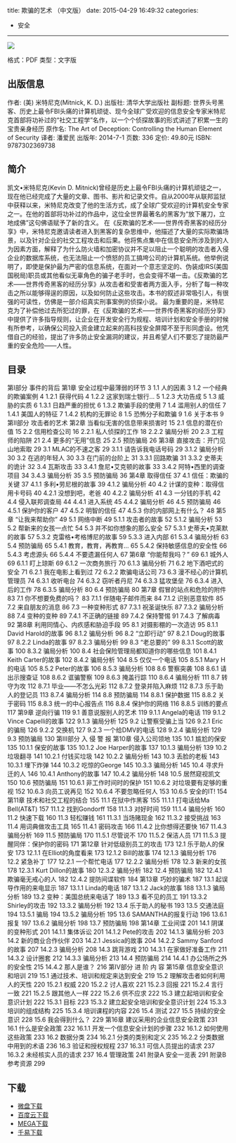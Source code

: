 title: 欺骗的艺术 （中文版）
date: 2015-04-29 16:49:32
categories:
  - 安全
---

![](http://img3.douban.com/lpic/s27439981.jpg)

格式：PDF
类型：文字版

<!--more-->

## 出版信息 ##

作者: (美) 米特尼克(Mitnick, K. D.) 
出版社: 清华大学出版社
副标题: 世界头号黑客、历史上最令FBI头痛的计算机顽徒、现今全球广受欢迎的信息安全专家米特尼克首部将功补过的“社交工程学”名作，以一个个侦探故事的形式讲述了积累一生的宝贵亲身经历
原作名: The Art of Deception: Controlling the Human Element of Security
译者: 潘爱民 
出版年: 2014-7-1
页数: 336
定价: 49.80元
ISBN: 9787302369738

## 简介 ##

凯文•米特尼克(Kevin D. Mitnick)曾经是历史上最令FBI头痛的计算机顽徒之一，现在他已经完成了大量的文章、图书、影片和记录文件。自从2000年从联邦监狱中获释以来，米特尼克改变了他的生活方式，成了全球广受欢迎的计算机安全专家之一。在他的首部将功补过的作品中，这位全世界最著名的黑客为“放下屠刀，立地成佛”这句佛语赋予了新的含义。
在《反欺骗的艺术——世界传奇黑客的经历分享》中，米特尼克邀请读者进入到黑客的复杂思维中，他描述了大量的实际欺骗场景，以及针对企业的社交工程攻击和后果。他将焦点集中在信息安全所涉及到的人为因素方面，解释了为什么防火墙和加密协议并不足以阻止一个聪明的攻击者入侵企业的数据库系统，也无法阻止一个愤怒的员工搞垮公司的计算机系统。他举例说明了，即使是保护最为严密的信息系统，在面对一个意志坚定的、伪装成IRS(美国国税局)职员或其他看似无辜角色的骗子老手时，也会变得不堪一击。《反欺骗的艺术——世界传奇黑客的经历分享》从攻击者和受害者两方面入手，分析了每一种攻击之所以能够得逞的原因，以及如何防止这些攻击。本书的叙述非常吸引人，有很强的可读性，仿佛是一部介绍真实刑事案例的侦探小说。
最为重要的是，米特尼克为了补偿他过去所犯过的罪，在《反欺骗的艺术——世界传奇黑客的经历分享》中提供了许多指导规则，让企业在开发安全行为规程、培训计划和安全手册的时候有所参考，以确保公司投入资金建立起来的高科技安全屏障不至于形同虚设。他凭借自己的经验，提出了许多防止安全漏洞的建议，并且希望人们不要忘了提防最严重的安全危险——人性。

## 目录 ##

第Ⅰ部分 事件的背后
第1章 安全过程中最薄弱的环节	3
1.1 人的因素	3
1.2 一个经典的欺骗案例	4
1.2.1 获得代码	4
1.2.2 这家到瑞士银行…	5
1.2.3 大功告成	5
1.3 威胁的实质	6
1.3.1 日趋严重的担忧	6
1.3.2 欺骗手段的使用	7
1.4 滥用别人的信任	7
1.4.1 美国人的特征	7
1.4.2 机构的无罪论	8
1.5 恐怖分子和欺骗	9
1.6 关于本书	9
第Ⅱ部分 攻击者的艺术
第2章 当看似无害的信息带来损害时	15
2.1 信息的潜在价值	15
2.2 信用检查公司	16
2.2.1 私人侦探的工作	18
2.2.2 骗局分析	20
2.3 工程师的陷阱	21
2.4 更多的“无用”信息	25
2.5 预防骗局	26
第3章 直接攻击：开门见山地索取	29
3.1 MLAC的不速之客	29
3.1.1 请告诉我电话号码	29
3.1.2 骗局分析	30
3.2 在逃的年轻人	30
3.3 在门前的台阶上	31
3.3.1 回路欺骗	31
3.3.2 史蒂夫的诡计	32
3.4 瓦斯攻击	33
3.4.1 詹尼•艾克顿的故事	33
3.4.2 阿特•西里的调查项目	34
3.4.3 骗局分析	35
3.5 预防骗局	36
第4章 取得信任	37
4.1 信任：欺骗的关键	37
4.1.1 多利•劳尼根的故事	39
4.1.2 骗局分析	40
4.2 计谋的变种：取得信用卡号码	40
4.2.1 没想到吧，老爸	40
4.2.2 骗局分析	41
4.3 一分钱的手机	42
4.4 侵入联邦调查局	44
4.4.1 进入系统	45
4.4.2 骗局分析	46
4.5 预防骗局	46
4.5.1 保护你的客户	47
4.5.2 明智的信任	47
4.5.3 你的内部网上有什么？	48
第5章 “让我来帮助你”	49
5.1 网络中断	49
5.1.1 攻击者的故事	52
5.1.2 骗局分析	53
5.2 帮新来的女孩一点忙	54
5.3 并不如你想象的那么安全	57
5.3.1 史蒂夫•克莱默的故事	57
5.3.2 克雷格•考格博尼的故事	59
5.3.3 进入内部	61
5.3.4 骗局分析	63
5.4 预防骗局	65
5.4.1 教育，教育，再教育...	65
5.4.2 保持敏感信息的安全性	66
5.4.3 考虑源头	66
5.4.4 不要遗漏任何人	67
第6章 “你能帮我吗？”	69
6.1 城外人	69
6.1.1 盯上琼斯	69
6.1.2 一次商务旅行	70
6.1.3 骗局分析	71
6.2 地下酒吧式的安全	71
6.2.1 我在电影上看到过	72
6.2.2 欺骗电话公司	73
6.3 漫不经心的计算机管理员	74
6.3.1 收听电台	74
6.3.2 窃听者丹尼	74
6.3.3 猛攻堡垒	76
6.3.4 进入后的工作	78
6.3.5 骗局分析	80
6.4 预防骗局	80
第7章 假冒的站点和危险的附件	83
7.1 你不想要免费的吗？	83
7.1.1 伴随电子邮件而来	84
7.1.2 识别恶意软件	85
7.2 来自朋友的消息	86
7.3 一种变种形式	87
7.3.1 祝圣诞快乐	87
7.3.2 骗局分析	88
7.4 变种的变种	89
7.4.1 不正确的链接	89
7.4.2 保持警惕	91
7.4.3 了解病毒	92
第8章 利用同情心、内疚感和胁迫手段	95
8.1 对摄影棚的一次造访	95
8.1.1 David Harold的故事	96
8.1.2 骗局分析	96
8.2 “立即行动”	97
8.2.1 Doug的故事	97
8.2.2 Linda的故事	97
8.2.3 骗局分析	99
8.3 “老总要的”	99
8.3.1 Scott的故事	100
8.3.2 骗局分析	100
8.4 社会保险管理局都知道你的哪些信息	101
8.4.1 Keith Carter的故事	102
8.4.2 骗局分析	104
8.5 仅仅一个电话	105
8.5.1 Mary H的电话	105
8.5.2 Peter的故事	106
8.5.3 骗局分析	108
8.6 警察突袭	108
8.6.1 请出示搜查证	108
8.6.2 诓骗警察	109
8.6.3 掩盖行踪	110
8.6.4 骗局分析	111
8.7 转守为攻	112
8.7.1 毕业——不怎么光彩	112
8.7.2 登录并陷入麻烦	112
8.7.3 乐于助人的登记员	113
8.7.4 骗局分析	114
8.8 预防骗局	114
8.8.1 保护数据	115
8.8.2 关于密码	115
8.8.3 统一的中心报告点	116
8.8.4 保护你的网络	116
8.8.5 训练的要点	117
第9章 逆向行骗	119
9.1 善意说服别人的艺术	119
9.1.1 Angela的电话	119
9.1.2 Vince Capelli的故事	122
9.1.3 骗局分析	125
9.2 让警察受骗上当	126
9.2.1 Eric的骗局	126
9.2.2 交换机	127
9.2.3 一个给DMV的电话	128
9.2.4 骗局分析	129
9.3 预防骗局	130
第Ⅲ部分 入 侵 警 报
第10章 侵入公司领地	135
10.1 尴尬的保安	135
10.1.1 保安的故事	135
10.1.2 Joe Harper的故事	137
10.1.3 骗局分析	139
10.2 垃圾翻寻	141
10.2.1 付钱买垃圾	142
10.2.2 骗局分析	143
10.3 丢脸的老板	143
10.3.1 埋下炸弹	144
10.3.2 吃惊的George	145
10.3.3 骗局分析	145
10.4 寻求升迁的人	146
10.4.1 Anthony的故事	147
10.4.2 骗局分析	148
10.5 居然窥视凯文	150
10.6 预防骗局	151
10.6.1 非工作时间时的保护	151
10.6.2 对垃圾要有足够的重视	152
10.6.3 向员工说再见	152
10.6.4 不要忽略任何人	153
10.6.5 安全的IT!	154
第11章 技术和社交工程的结合	155
11.1 在狱中作黑客	155
11.1.1 打电话给Ma Bell(AT&T)	157
11.1.2 找到Gondorff	158
11.1.3 对好时间	159
11.1.4 骗局分析	160
11.2 快速下载	160
11.3 轻松赚钱	161
11.3.1 当场赌现金	162
11.3.2 接受挑战	163
11.4 用词典做攻击工具	165
11.4.1 密码攻击	166
11.4.2 比你想得还要快	167
11.4.3 骗局分析	169
11.5 预防骗局	170
11.5.1 尽管说不	170
11.5.2 保洁人员	171
11.5.3 提醒同伴：保护你的密码	171
第12章 针对低级别员工的攻击	173
12.1 乐于助人的保安	173
12.1.1 在Elliot的角度看来	173
12.1.2 Bill的故事	174
12.1.3 骗局分析	176
12.2 紧急补丁	177
12.2.1 一个帮忙电话	177
12.2.2 骗局分析	178
12.3 新来的女孩	178
12.3.1 Kurt Dillon的故事	180
12.3.2 骗局分析	182
12.4 预防骗局	182
12.4.1 欺骗毫无戒心的人	182
12.4.2 提防间谍软件	184
第13章 巧妙的骗术	187
13.1 起误导作用的来电显示	187
13.1.1 Linda的电话	187
13.1.2 Jack的故事	188
13.1.3 骗局分析	189
13.2 变种：美国总统来电话了	189
13.3 看不见的员工	191
13.3.2 Shirley的攻击	192
13.3.2 骗局分析	192
13.4 乐于助人的秘书	193
13.5 交通法庭	194
13.5.1 骗局	194
13.5.2 骗局分析	195
13.6 SAMANTHA的报复行动	196
13.6.1 报复	197
13.6.2 骗局分析	198
13.7 预防骗局	198
第14章 工业间谍	201
14.1 阴谋的变种形式	201
14.1.1 集体诉讼	201
14.1.2 Pete的攻击	202
14.1.3 骗局分析	203
14.2 新的商业合作伙伴	203
14.2.1 Jessica的故事	204
14.2.2 Sammy Sanford的故事	207
14.2.3 骗局分析	208
14.3 跳背游戏	210
14.3.1 在家做好准备工作	211
14.3.2 设计圈套	212
14.3.3 骗局分析	213
14.4 预防骗局	214
14.4.1 办公场所之外的安全性	215
14.4.2 那人是谁？	216
第Ⅳ部分 进 阶 内 容
第15章 信息安全意识和培训	219
15.1 通过技术、培训和规定来达到安全	219
15.2 理解攻击者如何利用人的天性	220
15.2.1 权威	220
15.2.2 讨人喜欢	221
15.2.3 回报	221
15.2.4 言行一致	221
15.2.5 跟其他人一样	222
15.2.6 供不应求	222
15.3 建立起培训和安全意识计划	222
15.3.1 目标	223
15.3.2 建立起安全培训和安全意识计划	224
15.3.3 培训的组成结构	225
15.3.4 培训课程的内容	226
15.4 测试	227
15.5 持续的安全意识	228
15.6 我会得到什么？	229
第16章 建议采用的企业信息安全政策	231
16.1 什么是安全政策	232
16.1.1 开发一个信息安全计划的步骤	232
16.1.2 如何使用这些政策	233
16.2 数据分类	234
16.2.1 分类的类别和定义	235
16.2.2 分类数据中用到的术语	236
16.3 验证和授权规程	237
16.3.1 可信人员提出的请求	237
16.3.2 未经核实人员的请求	237
16.4 管理政策	241
附录A 安全一览表	291
附录B 参考资源	299

## 下载 ##

* [微盘下载](http://vdisk.weibo.com/s/aADaW4YRORojS)
* [百度云下载](http://pan.baidu.com/s/1o6vB0XO)
* [MEGA下载](https://mega.co.nz/#!zA9TjBYT!bi_nqParWiJjsf-bvYGRquZiBNFl7i7LZZJOF0_QW9M)
* [千易下载](http://1000eb.com/1gghe)
